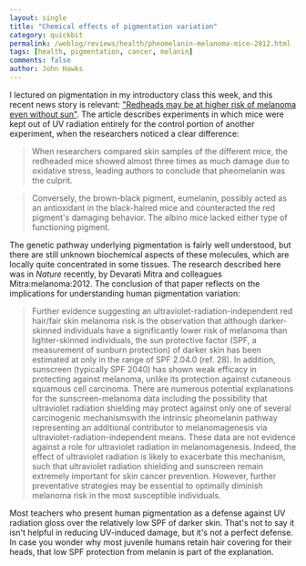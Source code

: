 ```yaml
---
layout: single 
title: "Chemical effects of pigmentation variation" 
category: quickbit
permalink: /weblog/reviews/health/pheomelanin-melanoma-mice-2012.html
tags: [health, pigmentation, cancer, melanin] 
comments: false 
author: John Hawks 
---
```


I lectured on pigmentation in my introductory class this week, and this recent news story is relevant: <a href="http://www.latimes.com/news/science/la-sci-red-hair-melamona-20121101,0,3490662.story">"Redheads may be at higher risk of melanoma even without sun"</a>. The article describes experiments in which mice were kept out of UV radiation entirely for the control portion of another experiment, when the researchers noticed a clear difference:

<blockquote>When researchers compared skin samples of the different mice, the redheaded mice showed almost three times as much damage due to oxidative stress, leading authors to conclude that pheomelanin was the culprit.</blockquote>

<blockquote>Conversely, the brown-black pigment, eumelanin, possibly acted as an antioxidant in the black-haired mice and counteracted the red pigment's damaging behavior. The albino mice lacked either type of functioning pigment.</blockquote>

The genetic pathway underlying pigmentation is fairly well understood, but there are still unknown biochemical aspects of these molecules, which are locally quite concentrated in some tissues. The research described here was in <em>Nature</em> recently, by Devarati Mitra and colleagues <bib>Mitra:melanoma:2012</bib>. The conclusion of that paper reflects on the implications for understanding human pigmentation variation: 

<blockquote>Further evidence suggesting an ultraviolet-radiation-independent red hair/fair skin melanoma risk is the observation that although darker-skinned individuals have a significantly lower risk of melanoma than lighter-skinned individuals, the sun protective factor (SPF, a measurement of sunburn protection) of darker skin has been estimated at only in the range of SPF 2.04.0 (ref. 28). In addition, sunscreen (typically SPF 2040) has shown weak efficacy in protecting against melanoma, unlike its protection against cutaneous squamous cell carcinoma. There are numerous potential explanations for the sunscreen-melanoma data including the possibility that ultraviolet radiation shielding may protect against only one of several carcinogenic mechanismswith the intrinsic pheomelanin pathway representing an additional contributor to melanomagenesis via ultraviolet-radiation-independent means. These data are not evidence against a role for ultraviolet radiation in melanomagenesis. Indeed, the effect of ultraviolet radiation is likely to exacerbate this mechanism, such that ultraviolet radiation shielding and sunscreen remain extremely important for skin cancer prevention. However, further preventative strategies may be essential to optimally diminish melanoma risk in the most susceptible individuals.</blockquote>

Most teachers who present human pigmentation as a defense against UV radiation gloss over the relatively low SPF of darker skin. That's not to say it isn't helpful in reducing UV-induced damage, but it's not a perfect defense. In case you wonder why most juvenile humans retain hair covering for their heads, that low SPF protection from melanin is part of the explanation. 


